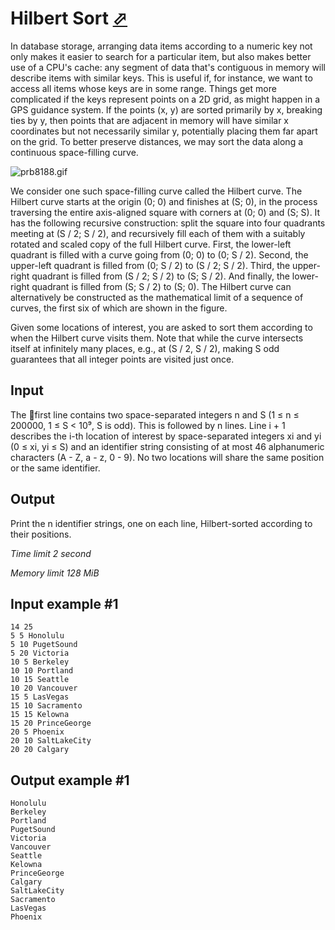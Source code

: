 # Hilbert Sort [⬀](https://www.e-olymp.com/en/contests/9151/problems/79572)

In database storage, arranging data items according to a numeric key not only makes it easier to search for a particular item, but also makes better use of a CPU's cache: any segment of data that's contiguous in memory will describe items with similar keys. This is useful if, for instance, we want to access all items whose keys are in some range. Things get more complicated if the keys represent points on a 2D grid, as might happen in a GPS guidance system. If the points (x, y) are sorted primarily by x, breaking ties by y, then points that are adjacent in memory will have similar x coordinates but not necessarily similar y, potentially placing them far apart on the grid. To better preserve distances, we may sort the data along a continuous space-filling curve.

![prb8188.gif](808bca566241a8dbe6bc1b72a830aacb.gif)

We consider one such space-filling curve called the Hilbert curve. The Hilbert curve starts at the origin (0; 0) and finishes at (S; 0), in the process traversing the entire axis-aligned square with corners at (0; 0) and (S; S). It has the following recursive construction: split the square into four quadrants meeting at (S / 2; S / 2), and recursively fill each of them with a suitably rotated and scaled copy of the full Hilbert curve. First, the lower-left quadrant is filled with a curve going from (0; 0) to (0; S / 2). Second, the upper-left quadrant is filled from (0; S / 2) to (S / 2; S / 2). Third, the upper-right quadrant is filled from (S / 2; S / 2) to (S; S / 2). And finally, the lower-right quadrant is filled from (S; S / 2) to (S; 0). The Hilbert curve can alternatively be constructed as the mathematical limit of a sequence of curves, the first six of which are shown in the figure.

Given some locations of interest, you are asked to sort them according to when the Hilbert curve visits them. Note that while the curve intersects itself at infinitely many places, e.g., at (S / 2, S / 2), making S odd guarantees that all integer points are visited just once.

## Input

The first line contains two space-separated integers n and S (1 ≤ n ≤ 200000, 1 ≤ S < 10⁹, S is odd). This is followed by n lines. Line i + 1 describes the i-th location of interest by space-separated integers xi and yi (0 ≤ xi, yi ≤ S) and an identifier string consisting of at most 46 alphanumeric characters (A - Z, a - z, 0 - 9). No two locations will share the same position or the same identifier.

## Output

Print the n identifier strings, one on each line, Hilbert-sorted according to their positions.

_Time limit 2 second_

_Memory limit 128 MiB_

## Input example #1
```
14 25
5 5 Honolulu
5 10 PugetSound
5 20 Victoria
10 5 Berkeley
10 10 Portland
10 15 Seattle
10 20 Vancouver
15 5 LasVegas
15 10 Sacramento
15 15 Kelowna
15 20 PrinceGeorge
20 5 Phoenix
20 10 SaltLakeCity
20 20 Calgary
```

## Output example #1
```
Honolulu
Berkeley
Portland
PugetSound
Victoria
Vancouver
Seattle
Kelowna
PrinceGeorge
Calgary
SaltLakeCity
Sacramento
LasVegas
Phoenix
```